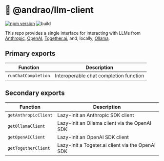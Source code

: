 # 🤖 @andrao/llm-client

[![npm version](https://badge.fury.io/js/@andrao%2Fllm-client.svg)](https://badge.fury.io/js/@andrao/llm-client)
![build](https://github.com/andrao/llm-client/workflows/CI/badge.svg)

This repo provides a single interface for interacting with LLMs from [Anthropic](https://www.anthropic.com/), [OpenAI](https://openai.com/), [Together.ai](https://www.together.ai/), and, locally, [Ollama](https://ollama.com/).

## Primary exports

| Function            | Description                            |
| ------------------- | -------------------------------------- |
| `runChatCompletion` | Interoperable chat completion function |

## Secondary exports

| Function             | Description                                      |
| -------------------- | ------------------------------------------------ |
| `getAnthropicClient` | Lazy-init an Anthropic SDK client                |
| `getOllamaClient`    | Lazy-init an Ollama client via the OpenAI SDK    |
| `getOpenAIClient`    | Lazy-init an OpenAI SDK client                   |
| `getTogetherClient`  | Lazy-init a Togeter.ai client via the OpenAI SDK |
